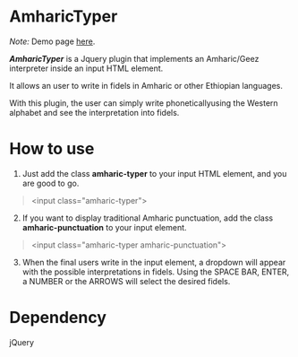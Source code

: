 # AmharicTyper

*Note:* Demo page
[here](https://doulaize.github.io/amharicTyper/).

***AmharicTyper*** is a Jquery plugin that implements an Amharic/Geez interpreter inside an input HTML element. 

It allows an user to write in fidels in Amharic or other Ethiopian languages.

With this plugin, the user can simply write phoneticallyusing the Western alphabet and see the interpretation into fidels.


# How to use
1. Just add the class **amharic-typer** to your input HTML element, and you are good to go. 
> \<input class="amharic-typer">
2. If you want to display traditional Amharic punctuation, add the class **amharic-punctuation** to your input element.
> \<input class="amharic-typer amharic-punctuation">
3. When the final users write in the input element, a dropdown will appear with the possible interpretations in fidels. Using the SPACE BAR, ENTER, a NUMBER or the ARROWS will select the desired fidels.

# Dependency
jQuery
